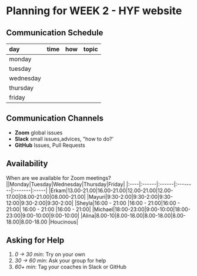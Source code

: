 
# Planning for WEEK 2 - HYF website 



## Communication Schedule

| day       | time    | how   | topic                       |
| :-------- | :------ | :---- | :-------------------------- |
| monday    |         |        |                            |
| tuesday   |         |        |                            |
| wednesday |         |        |                            |
| thursday  |         |        |                            |
| friday    |         |        |                            |

## Communication Channels

<!--As a team come up with a plan for how to use each communication channel. What will you discuss on each one? How often will you get in touch on each channel? Below is a starter list of different ways to communicate, go ahead and rewrite this list so it works for your team:-->

- **Zoom** global issues
- **Slack** small issues,advices, "how to do?'
- **GitHub** Issues, Pull Requests

<!--- **Planning Documents**:
- **Slack Messaging**:
- **Video Calls**:
- **Issues**:
- **Pull Requests**:-->

## Availability

When are we available for Zoom meetings?
||Monday|Tuesday|Wednesday|Thursday|Friday|
|:----|:------|:------|:--------|:-------|:-----|
|Erkam|13.00-21.00|16.00-21.00|12.00-21.00|12.00-17.00|08.00-21.00|08.000-21.00|
|Mayuri|9:30-2:00|9:30-2:00|9:30-12:00|9:30-2:00|9:30-2:00|
|Sheyla|16:00 - 21:00 |16:00 - 21:00|16:00 - 21:00| 16:00 - 21:00 |16:00 - 21:00|
|Michael|18:00-23:00|9:00-10:00|18:00-23:00|9:00-10:00|9:00-10:00|
|Alina|8.00-10|8.00-18.00|8.00-18.00|8.00-18.00|8.00-18.00
|Houcinous|

## Asking for Help

<!--There's a fine line between confidently learning from your mistakes, and stubbornly getting no where. Here is a general guide for when to ask for help based on how long you've been stuck on the same problem:-->

1. _0 -> 30 min_: Try on your own
2. _30 -> 60 min_: Ask your group for help
3. _60+ min_: Tag your coaches in Slack or GitHub
